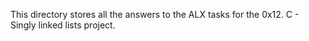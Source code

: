 This directory stores all the answers to the ALX tasks for the 0x12. C - Singly linked lists project.
